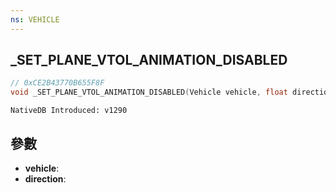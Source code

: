 ```yaml
---
ns: VEHICLE
---
```

## _SET_PLANE_VTOL_ANIMATION_DISABLED

```c
// 0xCE2B43770B655F8F
void _SET_PLANE_VTOL_ANIMATION_DISABLED(Vehicle vehicle, float direction);
```

```
NativeDB Introduced: v1290
```

## 參數
* **vehicle**:
* **direction**:
